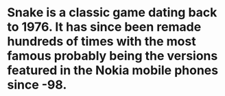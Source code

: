 # Snake is a classic game dating back to 1976. It has since been remade hundreds of times with the most famous probably being the versions featured in the Nokia mobile phones since -98.
